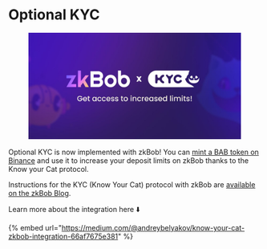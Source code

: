 # Optional KYC

<figure><img src="../.gitbook/assets/kyc-1.jpeg" alt=""><figcaption></figcaption></figure>

Optional KYC is now implemented with zkBob! You can [mint a BAB token on Binance](https://www.binance.com/en/support/faq/how-to-mint-binance-account-bound-bab-token-bacaf9595b52440ea2b023195ba4a09c) and use it to increase your deposit limits on zkBob thanks to the Know your Cat protocol.&#x20;

Instructions for the KYC (Know Your Cat) protocol with zkBob are [available on the zkBob Blog](https://blog.zkbob.com/zkbob-x-kyc-know-your-cat/).

Learn more about the integration here ⬇️

{% embed url="https://medium.com/@andreybelyakov/know-your-cat-zkbob-integration-66af7675e381" %}
